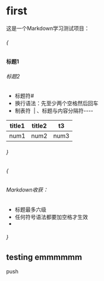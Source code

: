 ﻿# first
这是一个Markdown学习测试项目：
###### {
####  标题1
###### 标题2

- 标题符#
- 换行语法：先至少两个空格然后回车
- 制表符  | 、标题与内容分隔符----

| title1 | title2 | t3 |
|------- |---------|-------|
|num1 | num2 | num3 |
###### }

###### {
###### Markdown收获：
- 标题最多六级
- 任何符号语法都要加空格才生效
- 
###### }
## testing emmmmmm
push